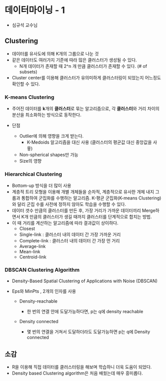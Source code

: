 # 데이터마이닝 - 1

- 심규석 교수님



## Clustering

- 데이터를 유사도에 의해 K개의 그룹으로 나눈 것 
- 같은 데이터도 여러가지 기준에 따라 많은 클러스터가 생성될 수 있다. 
  - N개 데이터가 존재할 때 2^n 개 만큼 클러스터가 존재할 수 있다. (# of subsets)
- Cluster center를 이용해 클러스터가 유의미하게 클러스터링이 되었는지 어느정도  확인할 수 있다. 

### K-means Clustering

- 주어진 데이터를 **k**개의 **클러스터**로 묶는 알고리즘으로, 각 **클러스터**와 거리 차이의 분산을 최소화하는 방식으로 동작한다.

- 단점
  - Outlier에 의해 영향을 크게 받는다.
    - K-Medoids 알고리즘을 대신 사용 (클러스터의 평균값 대신 중앙값을 사욯)
  - Non-spherical shapes만 가능 
  - Size의 영향 

### Hierarchical Clustering

- Bottom-up 방식을 더 많이 사용 
- 계층적 트리 모형을 이용해 개별 개체들을 순차적, 계층적으로 유사한 개체 내지 그룹과 통합하여 군집화를 수행하는 알고리즘. K-평균 군집화(K-means Clustering)와 달리 군집 수를 사전에 정하지 않아도 학습을 수행할 수 있다. 
- 데이터 갯수 만큼의 클러스터를 만든 후, 가장 거리가 가까운 데이터끼리 Merge하면서 K개 만큼의 클러스터가 생길 때까지 클러스터를 단계적으로 합치는 방법.
- 이 때 거리를 계산하는 알고리즘에 따라 결과값이 상이하다.
  - Closest
  - Single-link : 클러스터 내의 데이터 간 가장 가까운 거리
  - Complete-link : 클러스터 내의 데이터 간 가장 먼 거리 
  - Average-link
  - Mean-link
  - Centroid-link

### DBSCAN Clustering Algorithm

- Density-Based Spatial Clustering of Applications with Noise (DBSCAN)

- Eps와 MinPts , 2개의 인자를 사용 

  - Density-reachable

    - 한 번의 연결 안에 도달가능하다면, p는 q에 density reachable 

  - Density connected

    - 몇 번의 연결을 거쳐서 도달하더라도 도달가능하면 p는 q에 Density connected

    

## 소감

- R을 이용해 직접 데이터를 클러스터링을 해보며 학습하니 더욱 도움이 되었다.
- Density based Clustering algorithm은 처음 배웠는데 매우 흥미롭다.